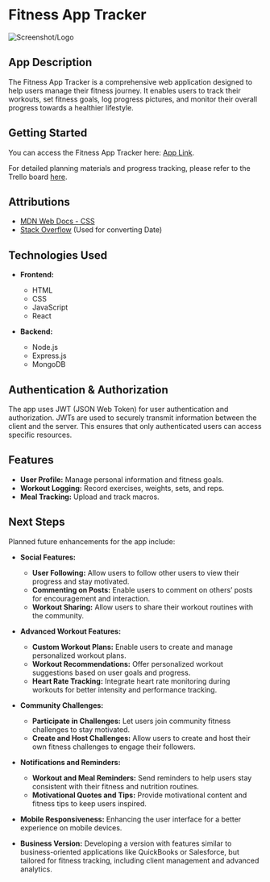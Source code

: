 # Fitness App Tracker

![Screenshot/Logo]()

## App Description

The Fitness App Tracker is a comprehensive web application designed to help users manage their fitness journey. It enables users to track their workouts, set fitness goals, log progress pictures, and monitor their overall progress towards a healthier lifestyle.

## Getting Started

You can access the Fitness App Tracker here: [App Link]().

For detailed planning materials and progress tracking, please refer to the Trello board [here](https://trello.com/b/WfVZKZYX/fitness).

## Attributions

- [MDN Web Docs - CSS](https://developer.mozilla.org/en-US/docs/Web/CSS)
- [Stack Overflow](https://stackoverflow.com/questions/25159330/how-to-convert-an-iso-date-to-the-date-format-yyyy-mm-dd/71773898#71773898) (Used for converting Date)

## Technologies Used

- **Frontend:**
  - HTML
  - CSS
  - JavaScript
  - React

- **Backend:**
  - Node.js
  - Express.js
  - MongoDB

## Authentication & Authorization

The app uses JWT (JSON Web Token) for user authentication and authorization. JWTs are used to securely transmit information between the client and the server. This ensures that only authenticated users can access specific resources.

## Features

- **User Profile:** Manage personal information and fitness goals.
- **Workout Logging:** Record exercises, weights, sets, and reps.
- **Meal Tracking:** Upload and track macros.

## Next Steps

Planned future enhancements for the app include:

- **Social Features:**
  - **User Following:** Allow users to follow other users to view their progress and stay motivated.
  - **Commenting on Posts:** Enable users to comment on others’ posts for encouragement and interaction.
  - **Workout Sharing:** Allow users to share their workout routines with the community.

- **Advanced Workout Features:**
  - **Custom Workout Plans:** Enable users to create and manage personalized workout plans.
  - **Workout Recommendations:** Offer personalized workout suggestions based on user goals and progress.
  - **Heart Rate Tracking:** Integrate heart rate monitoring during workouts for better intensity and performance tracking.

- **Community Challenges:**
  - **Participate in Challenges:** Let users join community fitness challenges to stay motivated.
  - **Create and Host Challenges:** Allow users to create and host their own fitness challenges to engage their followers.

- **Notifications and Reminders:**
  - **Workout and Meal Reminders:** Send reminders to help users stay consistent with their fitness and nutrition routines.
  - **Motivational Quotes and Tips:** Provide motivational content and fitness tips to keep users inspired.

- **Mobile Responsiveness:** Enhancing the user interface for a better experience on mobile devices.
- **Business Version:** Developing a version with features similar to business-oriented applications like QuickBooks or Salesforce, but tailored for fitness tracking, including client management and advanced analytics.
